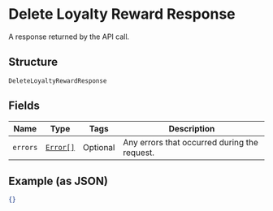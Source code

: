 
# Delete Loyalty Reward Response

A response returned by the API call.

## Structure

`DeleteLoyaltyRewardResponse`

## Fields

| Name | Type | Tags | Description |
|  --- | --- | --- | --- |
| `errors` | [`Error[]`](/doc/models/error.md) | Optional | Any errors that occurred during the request. |

## Example (as JSON)

```json
{}
```

